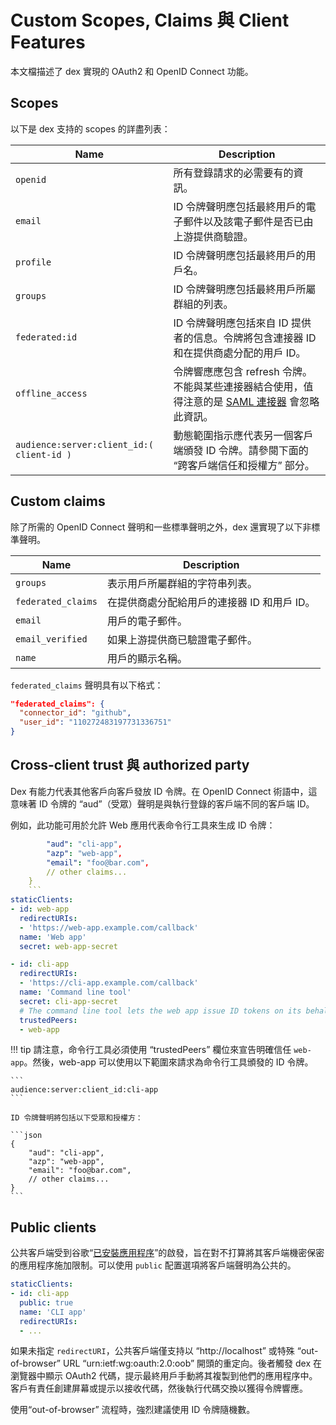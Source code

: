 # Custom Scopes, Claims 與 Client Features

本文檔描述了 dex 實現的 OAuth2 和 OpenID Connect 功能。

## Scopes

以下是 dex 支持的 scopes 的詳盡列表：

| Name | Description |
| ---- | ------------|
| `openid` | 所有登錄請求的必需要有的資訊。 |
| `email` | ID 令牌聲明應包括最終用戶的電子郵件以及該電子郵件是否已由上游提供商驗證。|
| `profile` | ID 令牌聲明應包括最終用戶的用戶名。 |
| `groups` | ID 令牌聲明應包括最終用戶所屬群組的列表。 |
| `federated:id` | ID 令牌聲明應包括來自 ID 提供者的信息。令牌將包含連接器 ID 和在提供商處分配的用戶 ID。|
| `offline_access` | 令牌響應應包含 refresh 令牌。不能與某些連接器結合使用，值得注意的是 [SAML 連接器](/docs/connectors/saml/) 會忽略此資訊。 |
| `audience:server:client_id:( client-id )` | 動態範圍指示應代表另一個客戶端頒發 ID 令牌。請參閱下面的 “跨客戶端信任和授權方” 部分。|

## Custom claims

除了所需的 OpenID Connect 聲明和一些標準聲明之外，dex 還實現了以下非標準聲明。

| Name | Description |
| ---- | ------------|
| `groups` | 表示用戶所屬群組的字符串列表。 |
| `federated_claims` | 在提供商處分配給用戶的連接器 ID 和用戶 ID。 |
| `email` | 用戶的電子郵件。 |
| `email_verified` | 如果上游提供商已驗證電子郵件。 |
| `name` | 用戶的顯示名稱。 |

`federated_claims` 聲明具有以下格式：

```json
"federated_claims": {
  "connector_id": "github",
  "user_id": "110272483197731336751"
}
```

## Cross-client trust 與 authorized party

Dex 有能力代表其他客戶向客戶發放 ID 令牌。在 OpenID Connect 術語中，這意味著 ID 令牌的 “aud”（受眾）聲明是與執行登錄的客戶端不同的客戶端 ID。

例如，此功能可用於允許 Web 應用代表命令行工具來生成 ID 令牌：

```yaml    {
        "aud": "cli-app",
        "azp": "web-app",
        "email": "foo@bar.com",
        // other claims...
    }
    ``` 
staticClients:
- id: web-app
  redirectURIs:
  - 'https://web-app.example.com/callback'
  name: 'Web app'
  secret: web-app-secret

- id: cli-app
  redirectURIs:
  - 'https://cli-app.example.com/callback'
  name: 'Command line tool'
  secret: cli-app-secret
  # The command line tool lets the web app issue ID tokens on its behalf.
  trustedPeers:
  - web-app
```

!!! tip
    請注意，命令行工具必須使用 “trustedPeers” 欄位來宣告明確信任 `web-app`。然後，web-app 可以使用以下範圍來請求為命令行工具頒發的 ID 令牌。

    ```
    audience:server:client_id:cli-app
    ```

    ID 令牌聲明將包括以下受眾和授權方：

    ```json
    {
        "aud": "cli-app",
        "azp": "web-app",
        "email": "foo@bar.com",
        // other claims...
    }
    ```

## Public clients

公共客戶端受到谷歌“[已安裝應用程序](https://developers.google.com/api-client-library/python/auth/installed-app)”的啟發，旨在對不打算將其客戶端機密保密的應用程序施加限制。可以使用 `public` 配置選項將客戶端聲明為公共的。

```yaml
staticClients:
- id: cli-app
  public: true
  name: 'CLI app'
  redirectURIs:
  - ...
```

如果未指定 `redirectURI`，公共客戶端僅支持以 “http://localhost” 或特殊 “out-of-browser” URL “urn:ietf:wg:oauth:2.0:oob” 開頭的重定向。後者觸發 dex 在瀏覽器中顯示 OAuth2 代碼，提示最終用戶手動將其複製到他們的應用程序中。客戶有責任創建屏幕或提示以接收代碼，然後執行代碼交換以獲得令牌響應。

使用“out-of-browser” 流程時，強烈建議使用 ID 令牌隨機數。